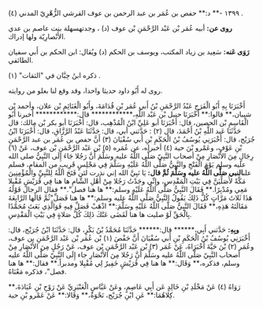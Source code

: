 ١٣٩٩ -** د:** حفص بن عُمَر بن عبد الرحمن بن عوف القرشي الزُّهْرِيّ المدني (٤) .

**روى عن:** أبيه عُمَر بْن عَبْد الرَّحْمَنِ بْن عوف (د) ، وجدتهسهلة بنت عاصم بن عدي الأَنْصارِيّة ولها إدراك.

**رَوَى عَنه:** سَعِيد بن زياد المكتب، ويوسف بن الحكم (د) ويُقال: ابن الحكم بن أَبي سفيان الطائفي.

ذكره ابنُ حِبَّان في "الثقات" (١) .

روى له أَبُو داود حديثا واحدا، وقد وقع لنا بعلو من روايته.

أَخْبَرَنَا بِهِ أَبُو الْفَرَجِ عَبْدُ الرَّحْمَنِ بْنُ أَبي عُمَر بْنِ قُدَامَةَ، وأَبُو الْغَنَائِمِ بْن علان، وأحمد بْن شيبان،** قالوا:** أَخْبَرَنَا حنبل بْن عَبْد اللَّهِ،************ قال:************ أخبرنا أَبُو الْقَاسِمِ بْن الحصين، قال: أَخْبَرَنَا أبو عَلِيِّ ابْنُ الْمُذْهِب، قال: أَخْبَرَنَا أبو بكر بْن مالك: قال حَدَّثَنَا عَبد اللَّهِ بْنُ أَحْمَدَ، قال (٢) : حَدَّثني أبي، قال: حَدَّثَنَا عَبْدُ الرَّزَّاقِ، قال: أَخْبَرَنَا ابْنُ جُرَيْج، قال: أَخْبَرَنِي يُوسُفُ بْنُ الْحَكَمِ بْنِ أَبي سُفْيَانَ (٣) أَنَّ حفص بن عُمَر بن عبد الرَّحْمَنِ بْنِ عَوْفٍ، وعَمْرو بْنَ حية (٤) أخبراه، عن عُمَره (٥) بْن عَبْد الرَّحْمَنِ بْن عوف، عَنْ (٦) رِجَالٍ مِنَ الأَنْصَارِ مِنْ أصحاب النَّبِيّ صَلَّى اللَّهُ عليه وسَلَّمَ أَنَّ رَجُلا جَاءَ إِلَى النَّبِيُّ صلى الله عليه وسلم يَوْمَ الْفَتْحِ والنَّبِيُّ صَلَّى اللَّهُ عَلَيْهِ وسَلَّمَ فِي مَجْلِسٍ قَرِيبٍ من المقام، فسلم على**النبي صَلَّى اللَّهُ عليه وسَلَّمَ ثُمَّ قال:** يَا نَبِيَّ الله إني نذرت لئن فَتَحَ اللَّهُ لِلنَّبِيِّ والْمُؤْمِنِينَ مَكَّةً لأُصَلِّيَنَّ فِي بَيْتِ الْمَقْدِسِ، وإِنِّي وجَدْتُ رَجُلا مِنْ أَهْلِ الشَّامِ ها هنا فِي قُرَيْشٍ مُقْبِلا مَعِي ومُدْبِرًا.** فَقَالَ النَّبِيُّ صَلَّى اللَّهُ عَلَيْهِ وسلم:** ها هنا فصل".** فقال الرجال قَوْلَهُ هَذَا ثَلاثَ مَرَّاتٍ كُلُّ ذَلِكَ يَقُولُ النَّبِيُّ صَلَّى اللَّهُ عليه وسلم:** ها هنا فَصَلِّ"ثُمَّ قَالَها الرَّابِعَةَ مَقَالَتَهُ هَذِهِ،** فَقَالَ النَّبِيُّ صَلَّى اللَّهُ عَلَيْهِ وسَلَّمَ:** اذْهَبْ فَصَلِّ فِيهِ فَوَالَّذِي بَعَثَ مُحَمَّدًا بِالْحَقِّ لَوْ صليت ها هنا لَقَضَى عَنْكَ ذَلِكَ كُلَّ صَلاةٍ فِي بَيْتِ الْمَقْدِسِ.

**وبِهِ:** حَدَّثني أَبِي،****** قال:****** حَدَّثَنَا مُحَمَّدُ بْنُ بَكْرٍ، قال: حَدَّثَنَا ابْنُ جُرَيْج، قال: أَخْبَرَنِي يُوسُفُ بْنُ الْحَكَمِ بْنِ أَبي سُفْيَانَ أَنَّ حَفْصَ (١) بْن عُمَر بْن عَبْد الرَّحْمَنِ بن عوف، وعُمَر (٢) بْنَ حَيَّةَ أَخْبَرَاهُ، عَنْ عُمَر (٣) بْن عَبْد الرَّحْمَنِ بْن عوف، عَنْ رَجُلٍ مِنَ الأَنْصَارِ مِنْ أصحاب النَّبِيّ صَلَّى اللَّهُ عليه وسَلَّمَ أَنَّ رَجُلا مِنَ الأَنْصَارِ جاء إِلَى النَّبِيّ صَلَّى اللَّهُ عليه وسلم، فذكره،** وَقَال:** ها هنا فِي قُرَيْشٍ خَفِيرٌ لِي مُقْبِلا ومدبراً.** فقال:** ها هنا فصل"، فذكره مَعْنَاهُ.

رَوَاهُ (٤) عَنْ مَخْلَدِ بْنِ خَالِدٍ عَن أَبِي عَاصِمٍ، وعَنْ عَبَّاسٍ الْعَنْبَرِيِّ عَنْ رَوْحِ بْنِ عُبَادَةَ،** كِلاهُمَا:** عَنِ ابْنِ جُرَيْج، نَحْوَهُ،** وَقَالا:** عَنْ عَمْرو بْنِ حية.